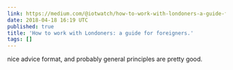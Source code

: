 ```yaml
---
link: https://medium.com/@iotwatch/how-to-work-with-londoners-a-guide-for-foreigners-3214e78d77c1
date: 2018-04-18 16:19 UTC
published: true
title: 'How to work with Londoners: a guide for foreigners.'
tags: []
---
```


nice advice format, and probably general principles are pretty good.
